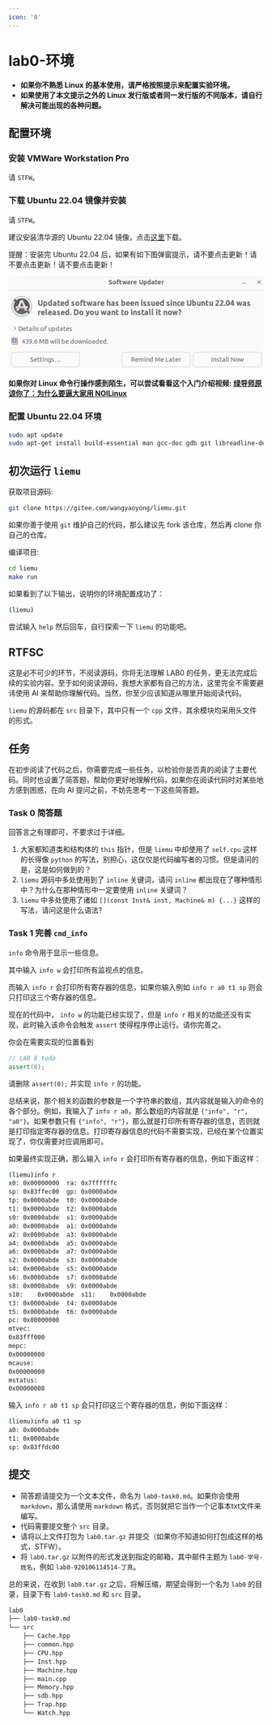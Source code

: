 ```yaml
---
icon: '0'
---
```


# lab0-环境

* **如果你不熟悉 Linux 的基本使用，请严格按照提示来配置实验环境。**
* **如果使用了本文提示之外的 Linux 发行版或者同一发行版的不同版本，请自行解决可能出现的各种问题。**

## 配置环境

### 安装 VMWare Workstation Pro

请 `STFW`。

### 下载 Ubuntu 22.04 镜像并安装

请 `STFW`。

建议安装清华源的 Ubuntu 22.04 镜像，点击[这里](https://mirrors.tuna.tsinghua.edu.cn/ubuntu-releases/22.04/ubuntu-22.04.5-desktop-amd64.iso)下载。

提醒：安装完 Ubuntu 22.04 后，如果有如下图弹窗提示，请不要点击更新！请不要点击更新！请不要点击更新！

![](.gitbook/assets/2.png)

**如果你对 Linux 命令行操作感到陌生，可以尝试看看这个入门介绍视频:** [**绿导师原谅你了：为什么要逼大家用 NOILinux**](https://www.bilibili.com/video/BV1MV411F738/)

### 配置 Ubuntu 22.04 环境

```bash
sudo apt update
sudo apt-get install build-essential man gcc-doc gdb git libreadline-dev libsdl2-dev vim
```

## 初次运行 `liemu`

获取项目源码:

```bash
git clone https://gitee.com/wangyaoyong/liemu.git
```

如果你善于使用 `git` 维护自己的代码，那么建议先 fork 该仓库，然后再 clone 你自己的仓库。

编译项目:

```bash
cd liemu
make run
```

如果看到了以下输出，说明你的环境配置成功了：

```bash
(liemu)
```

尝试输入 `help` 然后回车，自行探索一下 `liemu` 的功能吧。

## RTFSC

这是必不可少的环节，不阅读源码，你将无法理解 LAB0 的任务，更无法完成后续的实验内容。至于如何阅读源码，我想大家都有自己的方法，这里完全不需要避讳使用 AI 来帮助你理解代码。当然，你至少应该知道从哪里开始阅读代码。

`liemu` 的源码都在 `src` 目录下，其中只有一个 `cpp` 文件，其余模块均采用头文件的形式。

## 任务

在初步阅读了代码之后，你需要完成一些任务，以检验你是否真的阅读了主要代码。同时也设置了简答题，帮助你更好地理解代码，如果你在阅读代码时对某些地方感到困惑，在向 AI 提问之前，不妨先思考一下这些简答题。

### Task 0 简答题

回答言之有理即可，不要求过于详细。

1. 大家都知道类和结构体的 `this` 指针，但是 `liemu` 中却使用了 `self.cpu` 这样的长得像 `python` 的写法，别担心，这仅仅是代码编写者的习惯。但是请问的是，这是如何做到的？
2. `liemu` 源码中多处使用到了 `inline` 关键词，请问 `inline` 都出现在了哪种情形中？为什么在那种情形中一定要使用 `inline` 关键词？
3. `liemu` 中多处使用了诸如 `[](const Inst& inst, Machine& m) {...}` 这样的写法，请问这是什么语法?

### Task 1 完善 `cmd_info`

`info` 命令用于显示一些信息。

其中输入 `info w` 会打印所有监视点的信息。

而输入 `info r` 会打印所有寄存器的信息，如果你输入例如 `info r a0 t1 sp` 则会只打印这三个寄存器的信息。

现在的代码中， `info w` 的功能已经实现了，但是 `info r` 相关的功能还没有实现，此时输入该命令会触发 `assert` 使得程序停止运行。请你完善之。

你会在需要实现的位置看到

```cpp
// LAB 0 todo
assert(0);
```

请删除 `assert(0);` 并实现 `info r` 的功能。

总结来说，那个相关的函数的参数是一个字符串的数组，其内容就是输入的命令的各个部分。例如，我输入了 `info r a0`，那么数组的内容就是 `{"info", "r", "a0"}`。如果参数只有 `{"info", "r"}`，那么就是打印所有寄存器的信息，否则就是打印指定寄存器的信息。打印寄存器信息的代码不需要实现，已经在某个位置实现了，你仅需要对应调用即可。

如果最终实现正确，那么输入 `info r` 会打印所有寄存器的信息，例如下面这样：

```bash
(liemu)info r
x0:	0x00000000	ra:	0x7ffffffc
sp:	0x83ffec00	gp:	0x0000abde
tp:	0x0000abde	t0:	0x0000abde
t1:	0x0000abde	t2:	0x0000abde
s0:	0x0000abde	s1:	0x0000abde
a0:	0x0000abde	a1:	0x0000abde
a2:	0x0000abde	a3:	0x0000abde
a4:	0x0000abde	a5:	0x0000abde
a6:	0x0000abde	a7:	0x0000abde
s2:	0x0000abde	s3:	0x0000abde
s4:	0x0000abde	s5:	0x0000abde
s6:	0x0000abde	s7:	0x0000abde
s8:	0x0000abde	s9:	0x0000abde
s10:	0x0000abde	s11:	0x0000abde
t3:	0x0000abde	t4:	0x0000abde
t5:	0x0000abde	t6:	0x0000abde
pc:	0x80000000
mtvec:
0x83fff000
mepc:
0x00000000
mcause:
0x00000000
mstatus:
0x00000008
```

输入 `info r a0 t1 sp` 会只打印这三个寄存器的信息，例如下面这样：

```bash
(liemu)info a0 t1 sp
a0:	0x0000abde
t1:	0x0000abde
sp:	0x83ffdc00
```

## 提交

* 简答题请提交为一个文本文件，命名为 `lab0-task0.md`。如果你会使用 `markdown`，那么请使用 `markdown` 格式，否则就把它当作一个记事本txt文件来编写。
* 代码需要提交整个 `src` 目录。
* 请将以上文件打包为 `lab0.tar.gz` 并提交（如果你不知道如何打包成这样的格式，STFW）。
* 将 `lab0.tar.gz` 以附件的形式发送到指定的邮箱，其中邮件主题为 `lab0-学号-姓名`，例如 `lab0-920106114514-丁真`。

总的来说，在收到 `lab0.tar.gz` 之后，将解压缩，期望会得到一个名为 `lab0` 的目录，目录下有 `lab0-task0.md` 和 `src` 目录。

```bash
lab0
├── lab0-task0.md
└── src
    ├── Cache.hpp
    ├── common.hpp
    ├── CPU.hpp
    ├── Inst.hpp
    ├── Machine.hpp
    ├── main.cpp
    ├── Memory.hpp
    ├── sdb.hpp
    ├── Trap.hpp
    └── Watch.hpp
```

